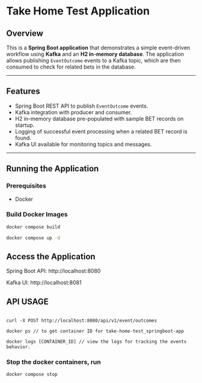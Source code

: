 # Take Home Test Application

## Overview
This is a **Spring Boot application** that demonstrates a simple event-driven workflow using **Kafka** and an **H2 in-memory database**. The application allows publishing `EventOutcome` events to a Kafka topic, which are then consumed to check for related bets in the database.

---

## Features
- Spring Boot REST API to publish `EventOutcome` events.
- Kafka integration with producer and consumer.
- H2 in-memory database pre-populated with sample BET records on startup.
- Logging of successful event processing when a related BET record is found.
- Kafka UI available for monitoring topics and messages.

---

## Running the Application

### Prerequisites
- Docker

### Build Docker Images
```bash
docker compose build

docker compose up -d

```

## Access the Application

Spring Boot API: http://localhost:8080

Kafka UI: http://localhost:8081

## API USAGE

```

curl -X POST http://localhost:8080/api/v1/event/outcomes

docker ps // to get container ID for take-home-test_springboot-app

docker logs [CONTAINER_ID] // view the logs for tracking the events behavior.

```
### Stop the docker containers, run 
```
docker compose stop
